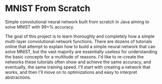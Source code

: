 # MNIST From Scratch
Simple convolutional neural network built from scratch in Java aiming to solve MNIST with 99+% accuracy.

The goal of this project is to learn thoroughly and completely how a simple multi-layer convolutional network functions.  There are dozens of tutorials online that attempt to explain how to build a simple neural network that can solve MNIST, but the vast majority are essentially useless for understanding the basic concepts for a multitude of reasons.  I'd like to re-create the networks these tutorials often show and achieve the same accuracy, and eventually, the same training speed.  I'll start with creating a network that works, and then I'll move on to optimizations and easy to interpret abstractions.
